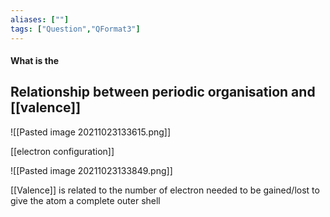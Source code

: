 ```yaml
---
aliases: [""]
tags: ["Question","QFormat3"]
---
```


#### What is the
## Relationship between periodic organisation and [[valence]]

![[Pasted image 20211023133615.png]]

[[electron configuration]]

![[Pasted image 20211023133849.png]]

[[Valence]] is related to the number of electron needed to be gained/lost to give the atom a complete outer shell
